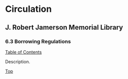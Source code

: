 [0]: ../README.md
[6.3]: borrowing-regulations.md

# Circulation
## J. Robert Jamerson Memorial Library
### 6.3 Borrowing Regulations
[Table of Contents][0]

Description.

[Top][6.3]